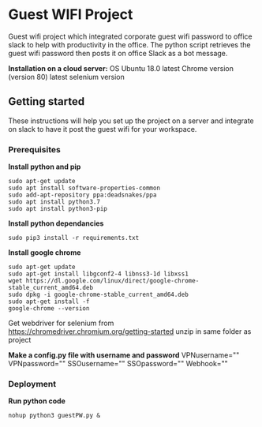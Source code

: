 # Guest WIFI Project

Guest wifi project which integrated corporate guest wifi password to office slack to help with productivity in the office. The python script retrieves the guest wifi password then posts it on office Slack as a bot message. 

**Installation on a cloud server:**
OS Ubuntu 18.0
latest Chrome version (version 80)
latest selenium version 

## Getting started
These instructions will help you set up the project on a server and integrate on slack to have it post the guest wifi for your workspace.
### Prerequisites
**Install python and pip**
```
sudo apt-get update
sudo apt install software-properties-common
sudo add-apt-repository ppa:deadsnakes/ppa
sudo apt install python3.7
sudo apt install python3-pip
```
**Install python dependancies**
```
sudo pip3 install -r requirements.txt
```
**Install google chrome**
```
sudo apt-get update
sudo apt-get install libgconf2-4 libnss3-1d libxss1
wget https://dl.google.com/linux/direct/google-chrome-stable_current_amd64.deb
sudo dpkg -i google-chrome-stable_current_amd64.deb
sudo apt-get install -f
google-chrome --version
```
Get webdriver for selenium from https://chromedriver.chromium.org/getting-started
unzip in same folder as project

**Make a config.py file with username and password**
VPNusername="<username>"
VPNpassword="<password>"
SSOusername="<username>"
SSOpassword="<password>"
Webhook="<Slack URL>"
### Deployment 
**Run python code**
```
nohup python3 guestPW.py &
```
